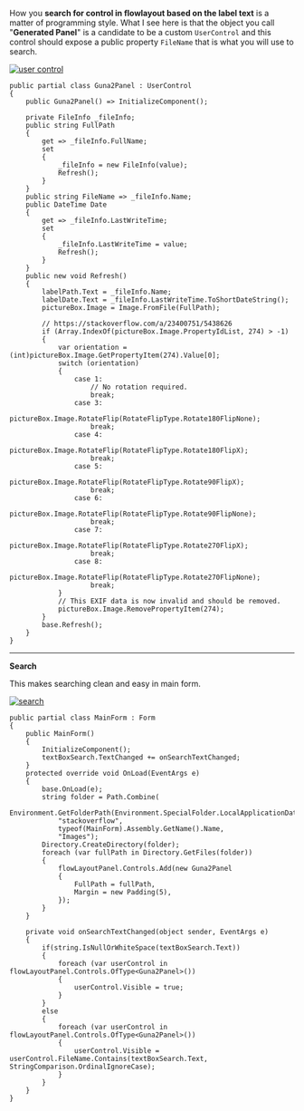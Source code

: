 How you **search for control in flowlayout based on the label text** is a matter of programming style. What I see here is that the object you call "**Generated Panel**" is a candidate to be a custom `UserControl` and this control should expose a public property `FileName` that is what you will use to search.

[![user control][1]][1]

    public partial class Guna2Panel : UserControl
    {
        public Guna2Panel() => InitializeComponent();

        private FileInfo _fileInfo;
        public string FullPath
        {
            get => _fileInfo.FullName;
            set
            {
                _fileInfo = new FileInfo(value);
                Refresh();
            }
        }
        public string FileName => _fileInfo.Name;
        public DateTime Date
        {
            get => _fileInfo.LastWriteTime;
            set 
            {
                _fileInfo.LastWriteTime = value;
                Refresh();
            }
        }
        public new void Refresh() 
        {
            labelPath.Text = _fileInfo.Name;
            labelDate.Text = _fileInfo.LastWriteTime.ToShortDateString();
            pictureBox.Image = Image.FromFile(FullPath);

            // https://stackoverflow.com/a/23400751/5438626
            if (Array.IndexOf(pictureBox.Image.PropertyIdList, 274) > -1)
            {
                var orientation = (int)pictureBox.Image.GetPropertyItem(274).Value[0];
                switch (orientation)
                {
                    case 1:
                        // No rotation required.
                        break;
                    case 3:
                        pictureBox.Image.RotateFlip(RotateFlipType.Rotate180FlipNone);
                        break;
                    case 4:
                        pictureBox.Image.RotateFlip(RotateFlipType.Rotate180FlipX);
                        break;
                    case 5:
                        pictureBox.Image.RotateFlip(RotateFlipType.Rotate90FlipX);
                        break;
                    case 6:
                        pictureBox.Image.RotateFlip(RotateFlipType.Rotate90FlipNone);
                        break;
                    case 7:
                        pictureBox.Image.RotateFlip(RotateFlipType.Rotate270FlipX);
                        break;
                    case 8:
                        pictureBox.Image.RotateFlip(RotateFlipType.Rotate270FlipNone);
                        break;
                }
                // This EXIF data is now invalid and should be removed.
                pictureBox.Image.RemovePropertyItem(274);
            }
            base.Refresh();
        }
    }

***
**Search**

This makes searching clean and easy in main form.

[![search][2]][2]

    public partial class MainForm : Form
    {
        public MainForm()
        {
            InitializeComponent();
            textBoxSearch.TextChanged += onSearchTextChanged;
        }
        protected override void OnLoad(EventArgs e)
        {
            base.OnLoad(e);
            string folder = Path.Combine(
                Environment.GetFolderPath(Environment.SpecialFolder.LocalApplicationData),
                "stackoverflow",
                typeof(MainForm).Assembly.GetName().Name,
                "Images");
            Directory.CreateDirectory(folder);
            foreach (var fullPath in Directory.GetFiles(folder))
            {
                flowLayoutPanel.Controls.Add(new Guna2Panel
                {
                    FullPath = fullPath,
                    Margin = new Padding(5),
                });
            }
        }

        private void onSearchTextChanged(object sender, EventArgs e)
        {
            if(string.IsNullOrWhiteSpace(textBoxSearch.Text))
            {
                foreach (var userControl in flowLayoutPanel.Controls.OfType<Guna2Panel>())
                {
                    userControl.Visible = true;
                }
            }
            else
            {
                foreach (var userControl in flowLayoutPanel.Controls.OfType<Guna2Panel>())
                {
                    userControl.Visible = userControl.FileName.Contains(textBoxSearch.Text, StringComparison.OrdinalIgnoreCase);
                }
            }
        }
    }


  [1]: https://i.stack.imgur.com/Xh6zV.png
  [2]: https://i.stack.imgur.com/inVdC.png